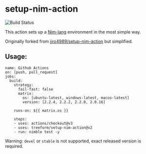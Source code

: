 # setup-nim-action

![Build Status](https://github.com/treeform/setup-nim-action/workflows/build/badge.svg)

This action sets up a [Nim-lang](https://nim-lang.org/) environment in the most simple way.

Originally forked from [jiro4989/setup-nim-action](https://github.com/jiro4989/setup-nim-action) but simplified.

## Usage:
```
name: Github Actions
on: [push, pull_request]
jobs:
  build:
    strategy:
      fail-fast: false
      matrix:
        os: [ubuntu-latest, windows-latest, macos-latest]
        version: [2.2.4, 2.2.2, 2.2.0, 2.0.16]

    runs-on: ${{ matrix.os }}

    steps:
    - uses: actions/checkout@v3
    - uses: treeform/setup-nim-action@v2
    - run: nimble test -y
```

Warning: `devel` or `stable` is not supported, exact released version is required.
